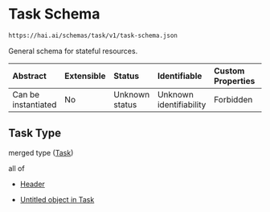# Task Schema

```txt
https://hai.ai/schemas/task/v1/task-schema.json
```

General schema for stateful resources.

| Abstract            | Extensible | Status         | Identifiable            | Custom Properties | Additional Properties | Access Restrictions | Defined In                                                                                                 |
| :------------------ | :--------- | :------------- | :---------------------- | :---------------- | :-------------------- | :------------------ | :--------------------------------------------------------------------------------------------------------- |
| Can be instantiated | No         | Unknown status | Unknown identifiability | Forbidden         | Allowed               | none                | [task.schema.json](../../https:/hai.ai/schemas/=./schemas/task/v1/task.schema.json "open original schema") |

## Task Type

merged type ([Task](task.md))

all of

* [Header](header.md "check type definition")

* [Untitled object in Task](task-allof-1.md "check type definition")
